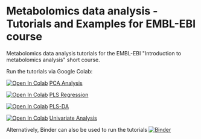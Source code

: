 # Metabolomics data analysis - Tutorials and Examples for EMBL-EBI course

Metabolomics data analysis tutorials for the EMBL-EBI "Introduction to metabolomics analysis" short course.

Run the tutorials via Google Colab:

[![Open In Colab](https://colab.research.google.com/assets/colab-badge.svg)](https://colab.research.google.com/github/Gscorreia89/metabolomics-course-ebi/blob/master/PCA.ipynb) [PCA Analysis](https://colab.research.google.com/github/Gscorreia89/metabolomics-course-ebi/blob/master/PCA.ipynb)

[![Open In Colab](https://colab.research.google.com/assets/colab-badge.svg)](https://colab.research.google.com/github/Gscorreia89/metabolomics-course-ebi/blob/master/PLS.ipynb) [PLS Regression](https://colab.research.google.com/github/Gscorreia89/metabolomics-course-ebi/blob/master/PLS.ipynb)

[![Open In Colab](https://colab.research.google.com/assets/colab-badge.svg)](https://colab.research.google.com/github/Gscorreia89/metabolomics-course-ebi/blob/master/PLS-DA.ipynb)
   [PLS-DA](https://colab.research.google.com/github/Gscorreia89/metabolomics-course-ebi/blob/master/PLS-DA.ipynb)

 [![Open In Colab](https://colab.research.google.com/assets/colab-badge.svg)](https://colab.research.google.com/github/Gscorreia89/metabolomics-course-ebi/blob/master/UnivariateAnalysis.ipynb) [Univariate Analysis](https://colab.research.google.com/github/Gscorreia89/metabolomics-course-ebi/blob/master/UnivariateAnalysis.ipynb)


Alternatively, Binder can also be used to run the tutorials [![Binder](https://mybinder.org/badge_logo.svg)](https://mybinder.org/v2/gh/Gscorreia89/metabolomics-course-ebi/HEAD)
